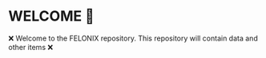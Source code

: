 # WELCOME 🎉
❌ Welcome to the FELONIX repository. This repository will contain data and other items ❌
